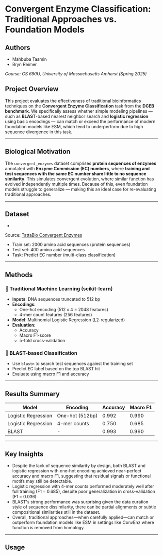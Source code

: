 # Convergent Enzyme Classification: Traditional Approaches vs. Foundation Models

## Authors

- Mahbuba Tasmin
- Bryn Reimer

_Course: CS 690U, University of Massachusetts Amherst (Spring 2025)_

## Project Overview

This project evaluates the effectiveness of traditional bioinformatics
techniques on the **Convergent Enzyme Classification** task from the **DGEB
benchmark**. We specifically assess whether simple modeling pipelines — such as
**BLAST**-based nearest neighbor search and **logistic regression** using basic
encodings — can match or exceed the performance of modern foundation models like
ESM, which tend to underperform due to high sequence divergence in this task.

---

## Biological Motivation

The `convergent_enzymes` dataset comprises **protein sequences of enzymes**
annotated with **Enzyme Commission (EC) numbers**, where **training and test
sequences with the same EC number share little to no sequence similarity**. This
simulates convergent evolution, where similar function has evolved independently
multiple times. Because of this, even foundation models struggle to generalize —
making this an ideal case for re-evaluating traditional approaches.

---

## Dataset

-
Source: [TattaBio Convergent Enzymes](hf://datasets/tattabio/convergent_enzymes/)
- Train set: 2000 amino acid sequences (protein sequences)
- Test set: 400 amino acid sequences
- Task: Predict EC number (multi-class classification)

---

## Methods

### 🔹 Traditional Machine Learning (scikit-learn)

- **Inputs**: DNA sequences truncated to 512 bp
- **Encodings**:
    - One-hot encoding (512 x 4 = 2048 features)
    - 4-mer count features (256 features)
- **Model**: Multinomial Logistic Regression (L2-regularized)
- **Evaluation**:
    - Accuracy
    - Macro F1-score
    - 5-fold cross-validation

### 🔹 BLAST-based Classification

- Use `blastn` to search test sequences against the training set
- Predict EC label based on the top BLAST hit
- Evaluate using macro F1 and accuracy

---

## Results Summary

| Model               | Encoding        | Accuracy | Macro F1 |
|---------------------|-----------------|----------|----------|
| Logistic Regression | One-hot (512bp) | 0.992    | 0.990    |
| Logistic Regression | 4-mer counts    | 0.750    | 0.685    |
| BLAST               | -               | 0.993    | 0.990    |

---

## Key Insights

- Despite the lack of sequence similarity by design, both BLAST and logistic
  regression with one-hot encoding achieved near-perfect accuracy and macro F1,
  suggesting that residual signals or functional motifs may still be detectable.
- Logistic regression with 4-mer counts performed moderately well after full
  training (F1 = 0.685), despite poor generalization in cross-validation (F1 =
  0.036).
- BLAST's strong performance was surprising given the data curation style of
  sequence dissimilarity, there can be partial alignments or subtle
  compositional similarities still in the dataset.
- Overall, traditional approaches—when carefully applied—can match or outperform
  foundation models like ESM in settings like ConvEnz where function is removed
  from homology.

---

## Usage


